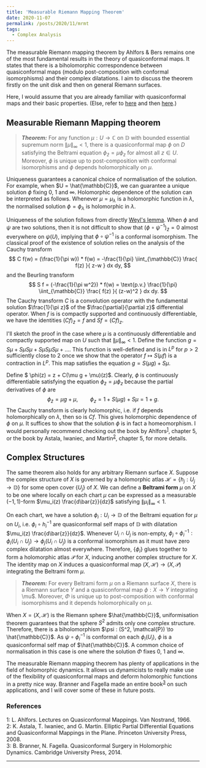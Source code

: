 ```yaml
---
title: 'Measurable Riemann Mapping Theorem'
date: 2020-11-07
permalink: /posts/2020/11/mrmt
tags:
  - Complex Analysis
---
```


The measurable Riemann mapping theorem by Ahlfors & Bers remains one of the most fundamental results in the theory of quasiconformal maps. It states that there is a biholomorphic correspondence between quasiconformal maps (modulo post-composition with conformal isomorphisms) and their complex dilatations. I aim to discuss the theorem firstly on the unit disk and then on general Riemann surfaces.

Here, I would assume that you are already familiar with quasiconformal maps and their basic properties. (Else, refer to [here](/posts/2020/08/quasiconformal-maps) and then [here](/posts/2020/09/extremal-length).)

## Measurable Riemann Mapping theorem

> **_Theorem:_** For any function $\mu : U \to \mathbb{C}$ on $\mathbb{D}$ with bounded essential supremum norm $\lVert \mu \rVert_{\infty} < 1$, there is a quasiconformal map $\phi$ on $D$ satisfying the Beltrami equation $\phi_{\bar{z}}=\mu \phi_{z}$ for almost all $z \in U$. Moreover, $\phi$ is unique up to post-composition with conformal isomorphisms and $\phi$ depends holomorphically on $\mu$.

Uniqueness guarantees a canonical choice of normalisation of the solution. For example, when $U = \hat{\mathbb{C}}$, we can guarantee a unique solution $\phi$ fixing $0$, $1$ and $\infty$. Holomorphic dependence of the solution can be interpreted as follows. Whenever $\mu=\mu_\lambda$ is a holomorphic function in $\lambda$, the normalised solution $\phi = \phi_{\lambda}$ is holomorphic in $\lambda$.

Uniqueness of the solution follows from directly [Weyl's lemma](/posts/2020/09/extremal-length). When $\phi$ and $\psi$ are two solutions, then it is not difficult to show that $(\phi \circ \psi^{-1})_{ \bar{z} } = 0$ almost everywhere on $\psi(U)$, implying that $\phi \circ \psi^{-1}$ is a conformal isomorphism. The classical proof of the existence of solution relies on the analysis of the Cauchy transform
$$
C f(w) = (\frac{1}{\pi w}) * f(w) = -\frac{1}{\pi} \iint_{\mathbb{C}} \frac{ f(z) }{ z-w } dx dy,
$$
and the Beurling transform
$$
S f = (-\frac{1}{\pi w^2}) * f(w) = \text{p.v.} \frac{1}{\pi} \iint_{\mathbb{C}} \frac{ f(z) }{ (z-w)^2 } dx dy.
$$
The Cauchy transform $C$ is a convolution operator with the fundamental solution $\frac{1}{\pi z}$ of the $\frac{\partial}{\partial z}$ differential operator. When $f$ is is compactly supported and continuously differentiable, we have the identities $(C f)_{\bar{z}} = f$ and $S f = (C f)_z$.

I'll sketch the proof in the case where $\mu$ is a continuously differentiable and compactly supported map on $U$ such that $\lVert \mu \rVert_{\infty} < 1$. Define the function $g = S\mu + S\mu S\mu + S\mu S\mu S\mu + \ldots$. This function is well-defined and is in $L^p$ for $p>2$ sufficiently close to $2$ once we show that the operator $f \mapsto S(\mu f)$ is a contraction in $L^p$. This map satisfies the equation $g = S(\mu g) + S\mu$.

Define $ \phi(z) = z + C(\mu g + \mu)(z)$. Clearly, $\phi$ is continuously differentiable satisfying the equation $\phi_{\bar{z}}=\mu \phi_{z}$ because the partial derivatives of $\phi$ are
$$
\phi_{\bar{z}} = \mu g + \mu, \qquad \phi_{z} = 1 + S(\mu g) + S\mu = 1 + g.
$$
The Cauchy transform is clearly holomorphic, i.e. if $f$ depends holomorphically on $\lambda$, then so is $Cf$. This gives holomorphic dependence of $\phi$ on $\mu$. It suffices to show that the solution $\phi$ is in fact a homeomorphism. I would personally recommend checking out the book by Ahlfors<sup>[1](#fn1)</sup>, chapter 5, or the book by Astala, Iwaniec, and Martin<sup>[2](#fn2)</sup>, chapter 5, for more details.

## Complex Structures

The same theorem also holds for any arbitrary Riemann surface $X$. Suppose the complex structure of $X$ is governed by a holomorphic atlas $\mathcal{H} = \{h_j : U_j \to \mathbb{D}\}$ for some open cover $\{U_j\}$ of $X$. We can define a **Beltrami form** $\mu$ on $X$ to be one where locally on each chart $\mu$ can be expressed as a measurable $(-1,1)$-form $\mu_i(z) \frac{d\bar{z}}{dz}$ satisfying $\lVert \mu_i \rVert_{\infty} < 1$.

On each chart, we have a solution $\phi_i : U_i \to \mathbb{D}$ of the Beltrami equation for $\mu$ on $U_i$, i.e. $\phi_i \circ h_i^{-1}$ are quasiconformal self maps of $\mathbb{D}$ with dilatation $\mu_i(z) \frac{d\bar{z}}{dz}$. Whenever $U_i \cap U_j$ is non-empty, $\phi_j \circ \phi_{i}^{-1} : \phi_i(U_i\cap U_j) \to \phi_j(U_i \cap U_j)$ is a conformal isomorphism as it must have zero complex dilatation almost everywhere. Therefore, $\{\phi_i\}$ glues together to form a holomorphic atlas $\mathcal{P}$ for $X$, inducing another complex structure for $X$. The identity map on $X$ induces a quasiconformal map $(X,\mathcal{H}) \to (X,\mathcal{P})$ integrating the Beltrami form $\mu$.

> **_Theorem:_** For every Beltrami form $\mu$ on a Riemann surface $X$, there is a Riemann surface $Y$ and a quasiconformal map $\phi : X \to Y$ integrating \mu$. Moreover, $\Phi$ is unique up to post-composition with conformal isomorphisms and it depends holomorphically on $\mu$.

When $X = (X, \mathcal{H})$ is the Riemann sphere $\hat{\mathbb{C}}$, uniformisation theorem guarantees that the sphere $S^2$ admits only one complex structure. Therefore, there is a biholomorphism $\psi : (S^2, \mathcal{P}) \to \hat{\mathbb{C}}$. As $\psi \circ \phi_i^{-1}$ is conformal on each $\phi_i(U_i)$, $\phi$ is a quasiconformal self map of $\hat{\mathbb{C}}$. A common choice of normalisation in this case is one where the solution $\Phi$ fixes $0$, $1$ and $\infty$.

The measurable Riemann mapping theorem has plenty of applications in the field of holomorphic dynamics. It allows us dynamicists to really make use of the flexibility of quasiconformal maps and deform holomorphic functions in a pretty nice way. Branner and Fagella made an entire book<sup>[3](#fn3)</sup> on such applications, and I will cover some of these in future posts.

### References

<a name="fn1">1</a>: L. Ahlfors. Lectures on Quasiconformal Mappings. Van Nostrand, 1966.  
<a name="fn2">2</a>: K. Astala, T. Iwaniec, and G. Martin. Elliptic Partial Differential Equations and Quasiconformal Mappings in the Plane. Princeton University Press, 2008.  
<a name="fn3">3</a>: B. Branner, N. Fagella. Quasiconformal Surgery in Holomorphic Dynamics. Cambridge University Press, 2014.  


------
